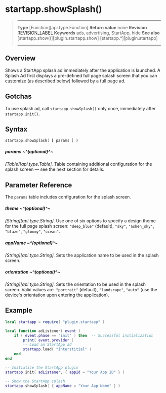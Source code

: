 # startapp.showSplash()

> --------------------- ------------------------------------------------------------------------------------------
> __Type__              [Function][api.type.Function]
> __Return value__      none
> __Revision__          [REVISION_LABEL](REVISION_URL)
> __Keywords__          ads, advertising, StartApp, hide
> __See also__          [startapp.show()][plugin.startapp.show]
>						[startapp.*][plugin.startapp]
> --------------------- ------------------------------------------------------------------------------------------


## Overview

Shows a StartApp splash ad immediately after the application is launched.
A Splash Ad first displays a pre-defined full page splash screen that you can customize (as described below) followed by a full page ad.


## Gotchas

To use splash ad, call `startapp.showSplash()` only once, immediately after `startapp.init()`.


## Syntax

	startapp.showSplash( [ params ] )

##### params ~^(optional)^~
_[Table][api.type.Table]._ Table containing additional configuration for the splash screen — see the next section for details.


## Parameter Reference

The `params` table includes configuration for the splash screen.

##### theme ~^(optional)^~
_[String][api.type.String]._ Use one of six options to specify a design theme for the full page splash screen: `"deep_blue"` (default), `"sky"`, `"ashen_sky"`, `"blaze"`, `"gloomy"`, `"ocean"`.

##### appName ~^(optional)^~
_[String][api.type.String]._ Sets the application name to be used in the splash screen.

##### orientation ~^(optional)^~
_[String][api.type.String]._ Sets the orientation to be used in the splash screen. Valid values are  `"portrait"` (default), `"landscape"`, `"auto"` (use the device's orientation upon entering the application).


## Example

``````lua
local startapp = require( "plugin.startapp" )

local function adListener( event )
    if ( event.phase == "init" ) then  -- Successful initialization
        print( event.provider )
        -- Load an StartApp ad
        startapp.load( "interstitial" )
    end
end

-- Initialize the StartApp plugin
startapp.init( adListener, { appId = "Your App ID" } )

-- Show the StartApp splash
startapp.showSplash( { appName = "Your App Name" } )
``````
